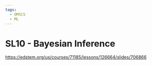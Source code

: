 ```yaml
---
tags:
  - OMSCS
  - ML
---
```

# SL10 - Bayesian Inference

https://edstem.org/us/courses/71185/lessons/126664/slides/706866